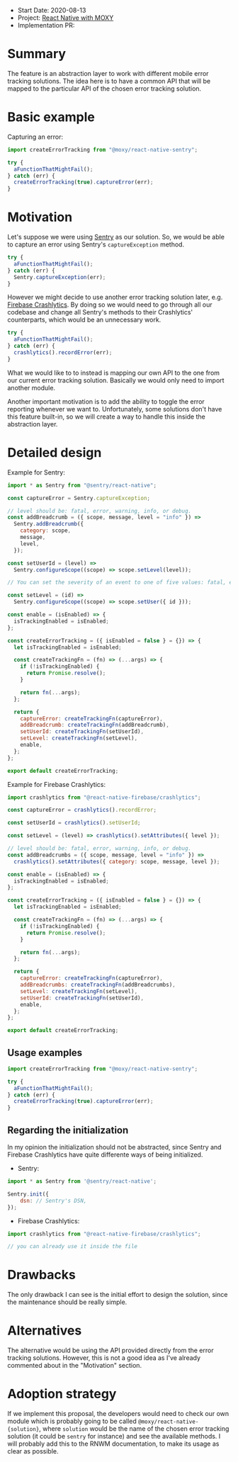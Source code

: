 - Start Date: 2020-08-13
- Project: [React Native with MOXY](https://github.com/moxystudio/react-native-with-moxy)
- Implementation PR:

# Summary

The feature is an abstraction layer to work with different mobile error tracking solutions. The idea here is to have a common API that will be mapped to the particular API of the chosen error tracking solution.

# Basic example

Capturing an error:

```js
import createErrorTracking from "@moxy/react-native-sentry";

try {
  aFunctionThatMightFail();
} catch (err) {
  createErrorTracking(true).captureError(err);
}
```

# Motivation

Let's suppose we were using [Sentry](https://sentry.io) as our solution. So, we would be able to capture an error using Sentry's `captureException` method.

```js
try {
  aFunctionThatMightFail();
} catch (err) {
  Sentry.captureException(err);
}
```

However we might decide to use another error tracking solution later, e.g. [Firebase Crashlytics](https://firebase.google.com/products/crashlytics). By doing so we would need to go through all our codebase and change all Sentry's methods to their Crashlytics' counterparts, which would be an unnecessary work.

```js
try {
  aFunctionThatMightFail();
} catch (err) {
  crashlytics().recordError(err);
}
```

What we would like to to instead is mapping our own API to the one from our current error tracking solution. Basically we would only need to import another module.

Another important motivation is to add the ability to toggle the error reporting whenever we want to. Unfortunately, some solutions don't have this feature built-in, so we will create a way to handle this inside the abstraction layer.

# Detailed design

Example for Sentry:

```js
import * as Sentry from "@sentry/react-native";

const captureError = Sentry.captureException;

// level should be: fatal, error, warning, info, or debug.
const addBreadcrumb = ({ scope, message, level = "info" }) =>
  Sentry.addBreadcrumb({
    category: scope,
    message,
    level,
  });

const setUserId = (level) =>
  Sentry.configureScope((scope) => scope.setLevel(level));

// You can set the severity of an event to one of five values: fatal, error, warning, info, and debug. error is the default, fatal is the most severe, and debug is the least severe.

const setLevel = (id) =>
  Sentry.configureScope((scope) => scope.setUser({ id }));

const enable = (isEnabled) => {
  isTrackingEnabled = isEnabled;
};

const createErrorTracking = ({ isEnabled = false } = {}) => {
  let isTrackingEnabled = isEnabled;

  const createTrackingFn = (fn) => (...args) => {
    if (!isTrackingEnabled) {
      return Promise.resolve();
    }

    return fn(...args);
  };

  return {
    captureError: createTrackingFn(captureError),
    addBreadcrumb: createTrackingFn(addBreadcrumb),
    setUserId: createTrackingFn(setUserId),
    setLevel: createTrackingFn(setLevel),
    enable,
  };
};

export default createErrorTracking;
```

Example for Firebase Crashlytics:

```js
import crashlytics from "@react-native-firebase/crashlytics";

const captureError = crashlytics().recordError;

const setUserId = crashlytics().setUserId;

const setLevel = (level) => crashlytics().setAttributes({ level });

// level should be: fatal, error, warning, info, or debug.
const addBreadcrumbs = ({ scope, message, level = "info" }) =>
  crashlytics().setAttributes({ category: scope, message, level });

const enable = (isEnabled) => {
  isTrackingEnabled = isEnabled;
};

const createErrorTracking = ({ isEnabled = false } = {}) => {
  let isTrackingEnabled = isEnabled;

  const createTrackingFn = (fn) => (...args) => {
    if (!isTrackingEnabled) {
      return Promise.resolve();
    }

    return fn(...args);
  };

  return {
    captureError: createTrackingFn(captureError),
    addBreadcrumbs: createTrackingFn(addBreadcrumbs),
    setLevel: createTrackingFn(setLevel),
    setUserId: createTrackingFn(setUserId),
    enable,
  };
};

export default createErrorTracking;
```

## Usage examples

```js
import createErrorTracking from "@moxy/react-native-sentry";

try {
  aFunctionThatMightFail();
} catch (err) {
  createErrorTracking(true).captureError(err);
}
```

## Regarding the initialization

In my opinion the initialization should not be abstracted, since Sentry and Firebase Crashlytics have quite differente ways of being initialized.

- Sentry:

```js
import * as Sentry from '@sentry/react-native';

Sentry.init({
    dsn: // Sentry's DSN,
});
```

- Firebase Crashlytics:

```js
import crashlytics from "@react-native-firebase/crashlytics";

// you can already use it inside the file
```

# Drawbacks

The only drawback I can see is the initial effort to design the solution, since the maintenance should be really simple.

# Alternatives

The alternative would be using the API provided directly from the error tracking solutions. However, this is not a good idea as I've already commented about in the "Motivation" section.

# Adoption strategy

If we implement this proposal, the developers would need to check our own module which is probably going to be called `@moxy/react-native-{solution}`, where `solution` would be the name of the chosen error tracking solution (it could be `sentry` for instance) and see the available methods. I will probably add this to the RNWM documentation, to make its usage as clear as possible.
